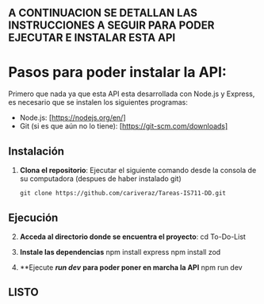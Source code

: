 ## A CONTINUACION SE DETALLAN LAS INSTRUCCIONES A SEGUIR PARA PODER EJECUTAR E INSTALAR ESTA API


# Pasos para poder instalar la API:
Primero que nada ya que esta API esta desarrollada con Node.js y Express, es necesario que se 
instalen los siguientes programas:

- Node.js: [https://nodejs.org/en/]
- Git (si es que aún no lo tiene): [https://git-scm.com/downloads]


## Instalación

1. **Clona el repositorio**:
   Ejecutar el siguiente comando desde la consola de su computadora (despues de haber instalado git)
    ```
   git clone https://github.com/cariveraz/Tareas-IS711-DD.git
    ```

## Ejecución

2. **Acceda al directorio donde se encuentra el proyecto**:
    cd To-Do-List

3. **Instale las dependencias**
    npm install express
    npm install zod

4. **Ejecute ***run dev*** **para poder poner en marcha la API**
    npm run dev

## LISTO
